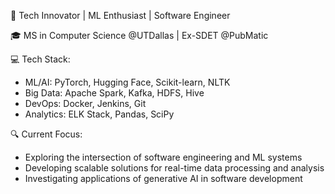 🚀 Tech Innovator | ML Enthusiast | Software Engineer

🎓 MS in Computer Science @UTDallas | Ex-SDET @PubMatic

💻 Tech Stack:
- ML/AI: PyTorch, Hugging Face, Scikit-learn, NLTK
- Big Data: Apache Spark, Kafka, HDFS, Hive
- DevOps: Docker, Jenkins, Git
- Analytics: ELK Stack, Pandas, SciPy

🔍 Current Focus:
- Exploring the intersection of software engineering and ML systems
- Developing scalable solutions for real-time data processing and analysis
- Investigating applications of generative AI in software development
